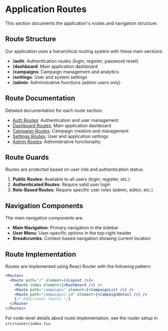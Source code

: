 # Application Routes

This section documents the application's routes and navigation structure.

## Route Structure

Our application uses a hierarchical routing system with these main sections:

- **/auth**: Authentication routes (login, register, password reset)
- **/dashboard**: Main application dashboard
- **/campaigns**: Campaign management and analytics
- **/settings**: User and system settings
- **/admin**: Administrative functions (admin users only)

## Route Documentation

Detailed documentation for each route section:

- [Auth Routes](./auth.md): Authentication and user management
- [Dashboard Routes](./dashboard.md): Main application dashboard
- [Campaign Routes](./campaigns.md): Campaign creation and management
- [Settings Routes](./settings.md): User and application settings
- [Admin Routes](./admin.md): Administrative functionality

## Route Guards

Routes are protected based on user role and authentication status:

1. **Public Routes**: Available to all users (login, register, etc.)
2. **Authenticated Routes**: Require valid user login
3. **Role-Based Routes**: Require specific user roles (admin, editor, etc.)

## Navigation Components

The main navigation components are:

- **Main Navigation**: Primary navigation in the sidebar
- **User Menu**: User-specific options in the top-right header
- **Breadcrumbs**: Context-based navigation showing current location

## Route Implementation

Routes are implemented using React Router with the following pattern:

```jsx
<Routes>
  <Route path="/" element={<Layout />}>
    <Route index element={<Dashboard />} />
    <Route path="campaigns" element={<CampaignList />} />
    <Route path="campaigns/:id" element={<CampaignDetail />} />
    {/* Additional routes */}
  </Route>
</Routes>
```

For code-level details about route implementation, see the router setup in `src/router/index.tsx`.
